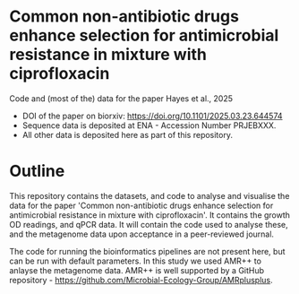 # 	Common non-antibiotic drugs enhance selection for antimicrobial resistance in mixture with ciprofloxacin
Code and (most of the) data for the paper Hayes et al., 2025

- DOI of the paper on biorxiv: https://doi.org/10.1101/2025.03.23.644574
- Sequence data is deposited at ENA - Accession Number PRJEBXXX.
- All other data is deposited here as part of this repository.

# Outline

This repository contains the datasets, and code to analyse and visualise the data for the paper 'Common non-antibiotic drugs enhance selection for antimicrobial resistance in mixture with ciprofloxacin'. It contains the growth OD readings, and qPCR data. It will contain the code used to analyse these, and the metagenome data upon acceptance in a peer-reviewed journal. 

The code for running the bioinformatics pipelines are not present here, but can be run with default parameters. In this study we used AMR++ to anlayse the metagenome data. AMR++ is well supported by a GitHub repository - https://github.com/Microbial-Ecology-Group/AMRplusplus. 

